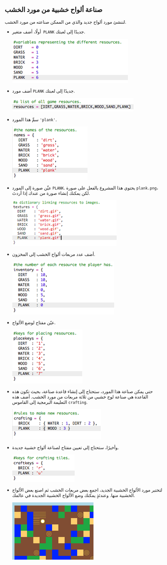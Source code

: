 ## صناعة ألواح خشبية من مورد الخشب

لننشئ مورد ألواح جديد والذي من الممكن صناعته من مورد الخشب.

+ أولًا، أضف متغير` PLANK` جديدًا إلى لعبتك.
    
    ![screenshot](images/craft-plank-const.png)

+ أضف مورد `PLANK` جديدًا إلى لعبتك.
    
    ![screenshot](images/craft-plank-resources.png)

+ سمِّ هذا المورد `'plank'`.
    
    ![screenshot](images/craft-plank-names.png)

+ عيِّن صورة إلى المورد `PLANK`. يحتوي هذا المشروع بالفعل على صورة `plank.png`، لكن يمكنك إنشاء صورة من عندك إذا أردتَ.
    
    ![screenshot](images/craft-plank-textures.png)

+ أضف عدد مربعات ألواح الخشب إلى المخزون.
    
    ![screenshot](images/craft-plank-inventory.png)

+ عيّن مفتاح لوضع الألواح.
    
    ![screenshot](images/craft-plank-placekeys.png)

+ حتى يمكن صناعة هذا المورد، ستحتاج إلى إنشاء قاعدة صناعة، بحيث تكون هذه القاعدة هي صناعة لوح خشبي من ثلاثة مربعات من مورد الخشب. أضف هذه التعليمة البرمجية إلى القاموس `crafting`.
    
    ![screenshot](images/craft-plank-crafting.png)

+ وأخيرًا، ستحتاج إلى تعيين مفتاح لصناعة ألواح خشبية جديدة.
    
    ![screenshot](images/craft-plank-craftkeys.png)

+ لتختبر مورد الألواح الخشبية الجديد، اجمع بعض مربعات الخشب ثم اصنع بعض الألواح الخشبية منها. وعندئذٍ يمكنك وضع الألواح الخشبية الجديدة في عالمك.
    
    ![screenshot](images/craft-plank-test.png)